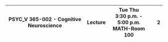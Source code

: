 | PSYC_V 365-002 - Cognitive Neuroscience | Lecture | Tue Thu <br>3:30 p.m. - 5:00 p.m. <br>MATH-Room 100 |     | 2   |
| --------------------------------------- | ------- | --------------------------------------------------- | --- | --- |
